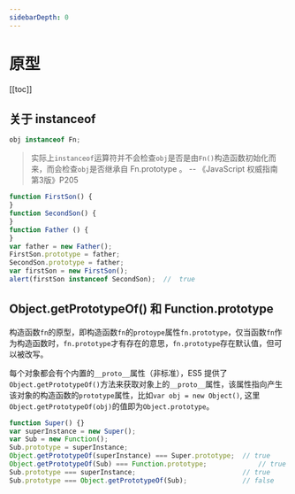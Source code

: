 ```yaml
---
sidebarDepth: 0
---
```


# 原型

[[toc]]

## 关于 instanceof

```js
obj instanceof Fn;
```

> 实际上`instanceof`运算符并不会检查`obj`是否是由`Fn()`构造函数初始化而来，而会检查`obj`是否继承自 Fn.prototype 。
-- 《JavaScript 权威指南 第3版》P205

```js
function FirstSon() {
}
function SecondSon() {
}
function Father () {
}
var father = new Father();
FirstSon.prototype = father;
SecondSon.prototype = father;
var firstSon = new FirstSon();
alert(firstSon instanceof SecondSon);  //  true
```

## Object.getPrototypeOf() 和 Function.prototype

构造函数`fn`的原型，即构造函数`fn`的`protoype`属性`fn.prototype`，仅当函数`fn`作为构造函数时，`fn.prototype`才有存在的意思，`fn.prototype`存在默认值，但可以被改写。

每个对象都会有个内置的`__proto__`属性（非标准），ES5 提供了`Object.getPrototypeOf()`方法来获取对象上的`__proto__`属性，该属性指向产生该对象的构造函数的`prototype`属性，比如`var obj = new Object()`, 这里`Object.getPrototypeOf(obj)`的值即为`Object.prototype`。

```js
function Super() {}
var superInstance = new Super();
var Sub = new Function();
Sub.prototype = superInstance;
Object.getPrototypeOf(superInstance) === Super.prototype;  // true
Object.getPrototypeOf(Sub) === Function.prototype;             // true
Sub.prototype === superInstance;                           // true
Sub.prototype === Object.getPrototypeOf(Sub);              // false
```
